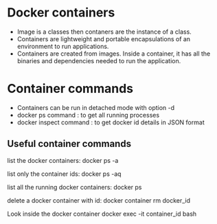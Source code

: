 # Docker containers

- Image is a classes then contaners are the instance of a class.
- Containers are lightweight and portable encapsulations of an environment to run applications.
- Containers are created from images. Inside a container, it has all the binaries and dependencies needed to run the application.

# Container commands

- Containers can be run in detached mode with option -d
- docker ps command : to get all running processes
- docker inspect command : to get docker id details in JSON format


## Useful container commands
list the docker containers:
docker ps -a

list only the container ids:
docker ps -aq

list all the running docker containers:
docker ps

delete a docker container with id:
docker container rm docker_id

Look inside the docker container
docker exec -it container_id bash
